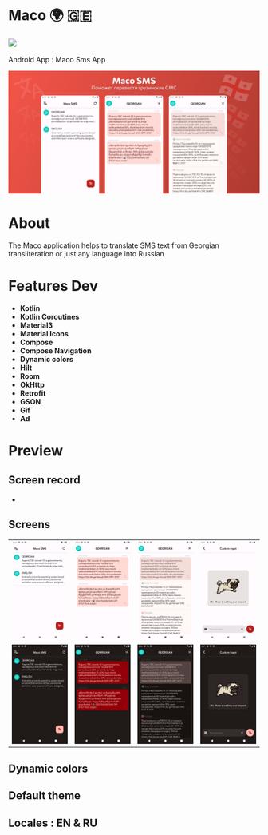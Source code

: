 # Maco 🌍 🇬🇪

<img src="https://raw.githubusercontent.com/andybeardness/Maco-SMS-App/main/app/src/main/1024.png" width="250">

Android App : Maco Sms App

![](/preview/p.png)

# About

The Maco application helps to translate SMS text from Georgian transliteration or just any language into Russian

# Features Dev

- **Kotlin**
- **Kotlin Coroutines**
- **Material3**
- **Material Icons**
- **Compose**
- **Compose Navigation**
- **Dynamic colors**
- **Hilt**
- **Room**
- **OkHttp**
- **Retrofit**
- **GSON**
- **Gif**
- **Ad**

# Preview

## Screen record

-

## Screens

|   |   |   |   |
| - | - | - | - |
| ![](/preview/hl.png) | ![](/preview/gl.png) | ![](/preview/gtl1.png) | ![](/preview/ml.png) |
| ![](/preview/hd.png) | ![](/preview/gd.png) | ![](/preview/gtd1.png) | ![](/preview/md.png) |

## Dynamic colors

## Default theme

## Locales : EN & RU
